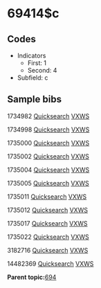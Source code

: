 # 69414$c

## Codes

-   Indicators
    -   First: 1
    -   Second: 4
-   Subfield: c

## Sample bibs

1734982 [Quicksearch](https://search.library.yale.edu/catalog/1734982) [VXWS](http://prodorbis.library.yale.edu:7014/vxws/GetHoldingsService?bibId=1734982)

1734998 [Quicksearch](https://search.library.yale.edu/catalog/1734998) [VXWS](http://prodorbis.library.yale.edu:7014/vxws/GetHoldingsService?bibId=1734998)

1735000 [Quicksearch](https://search.library.yale.edu/catalog/1735000) [VXWS](http://prodorbis.library.yale.edu:7014/vxws/GetHoldingsService?bibId=1735000)

1735002 [Quicksearch](https://search.library.yale.edu/catalog/1735002) [VXWS](http://prodorbis.library.yale.edu:7014/vxws/GetHoldingsService?bibId=1735002)

1735004 [Quicksearch](https://search.library.yale.edu/catalog/1735004) [VXWS](http://prodorbis.library.yale.edu:7014/vxws/GetHoldingsService?bibId=1735004)

1735005 [Quicksearch](https://search.library.yale.edu/catalog/1735005) [VXWS](http://prodorbis.library.yale.edu:7014/vxws/GetHoldingsService?bibId=1735005)

1735011 [Quicksearch](https://search.library.yale.edu/catalog/1735011) [VXWS](http://prodorbis.library.yale.edu:7014/vxws/GetHoldingsService?bibId=1735011)

1735012 [Quicksearch](https://search.library.yale.edu/catalog/1735012) [VXWS](http://prodorbis.library.yale.edu:7014/vxws/GetHoldingsService?bibId=1735012)

1735017 [Quicksearch](https://search.library.yale.edu/catalog/1735017) [VXWS](http://prodorbis.library.yale.edu:7014/vxws/GetHoldingsService?bibId=1735017)

1735022 [Quicksearch](https://search.library.yale.edu/catalog/1735022) [VXWS](http://prodorbis.library.yale.edu:7014/vxws/GetHoldingsService?bibId=1735022)

3182716 [Quicksearch](https://search.library.yale.edu/catalog/3182716) [VXWS](http://prodorbis.library.yale.edu:7014/vxws/GetHoldingsService?bibId=3182716)

14482369 [Quicksearch](https://search.library.yale.edu/catalog/14482369) [VXWS](http://prodorbis.library.yale.edu:7014/vxws/GetHoldingsService?bibId=14482369)

**Parent topic:**[694](../../tags/694/694.md)

